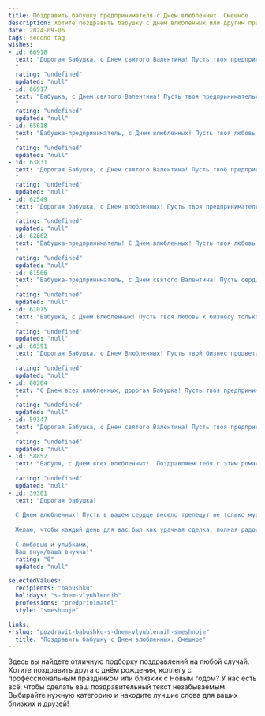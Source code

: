 ```yaml
---
title: Поздравить бабушку предпринимателя с Днем влюбленных. Смешное
description: Хотите поздравить бабушку с Днем влюбленных или другим праздником? Наш ИИ создаст незабываемое поздравление, а вы обязательно выделитесь среди других.  
date: 2024-09-06
tags: second tag
wishes:
- id: 66918
  text: "Дорогая Бабушка, с Днем святого Валентина! Пусть твоя предпринимательская жилка приносит тебе не только прибыль, но и море любви!
  "
  rating: "undefined"
  updated: "null"
- id: 66917
  text: "Бабушка, с Днем святого Валентина! Пусть твоя предпринимательская жилка принесет тебе море любви и прибыли, а дедушкины шутки — вечного молодого сердца! ❤️
  "
  rating: "undefined"
  updated: "null"
- id: 65618
  text: "Бабушка-предприниматель, с Днем влюбленных! Пусть твоя любовь к бизнесу цветет пышным цветом, а прибыль увеличивается так же быстро, как твоя внучка (внук) растёт! 😉
  "
  rating: "undefined"
  updated: "null"
- id: 63831
  text: "Дорогая Бабушка, с Днем святого Валентина! Пусть твоё предпринимательское сердце бьется только от любви - к новым идеям, выгодным сделкам и, конечно, к внукам! 😜❤️
  "
  rating: "undefined"
  updated: "null"
- id: 62549
  text: "Дорогая бабушка, с Днем влюбленных! Пусть твоя предпринимательская жилка никогда не угасает, а любовь к внукам всегда будет в твоем сердце, как выгодная инвестиция! 😂💖
  "
  rating: "undefined"
  updated: "null"
- id: 62062
  text: "Бабушка-предприниматель! С Днем влюбленных! Пусть твоя любовь к бизнесу цветет пышным цветом, а доход приносит тебе не только прибыль, но и море радости!
  "
  rating: "undefined"
  updated: "null"
- id: 61566
  text: "Бабушка-предприниматель, с Днем святого Валентина! Пусть сердце твое бьется в унисон с прибылью, а любовь к внукам приносит дивиденды! ❤️💰
  "
  rating: "undefined"
  updated: "null"
- id: 61075
  text: "Бабушка, с Днем Влюбленных! Пусть твоя любовь к бизнесу только крепнет, а прибыль растет быстрее, чем цены на продукты. 😉
  "
  rating: "undefined"
  updated: "null"
- id: 60391
  text: "Дорогая Бабушка, с Днем Влюбленных! Пусть твой бизнес процветает как любовь, а конкуренция сбежит от тебя, как от твоей неотразимой улыбки! 😜❤️
  "
  rating: "undefined"
  updated: "null"
- id: 60204
  text: "С Днем всех влюбленных, дорогая Бабушка! Пусть твоя предпринимательская жилка не угасает, а любовь к внукам только крепнет! 🥰💰🎉
  "
  rating: "undefined"
  updated: "null"
- id: 59347
  text: "Дорогая Бабушка, с Днем святого Валентина! Пусть твоя предпринимательская жилка никогда не угаснет, а любовь к бизнесу будет такой же пылкой, как страсть молодых! 😉❤️
  "
  rating: "undefined"
  updated: "null"
- id: 58852
  text: "Бабуля, с Днем всех влюбленных!  Поздравляем тебя с этим романтичным днем, и желаем, чтобы твоя любовь к бизнесу и твоим внукам была так же сильна, как твоё желание заключить выгодную сделку. 😉❤️
  "
  rating: "undefined"
  updated: "null"
- id: 39301
  text: "Дорогая бабушка!
  
  С Днем влюбленных! Пусть в вашем сердце весело трепещут не только муравьи, но и бабочки! Знаете, как говорят: любовь – это как бизнес, главное – найти свою нишу! Так что не упустите шанс «инвестировать» свою любовь в самые вкусные моменты с любимым человеком.
  
  Желаю, чтобы каждый день для вас был как удачная сделка, полная радости и счастья! А если в жизни всплывут «конкуренты», просто повышайте свою «цену» — а за любовь, как за хороший бизнес, всегда стоит бороться!
  
  С любовью и улыбками,
  Ваш внук/ваша внучка!"
  rating: "0"
  updated: "null"

selectedValues:
  recipients: "babushku"
  holidays: "s-dnem-vlyublennih"
  professions: "predprinimatel"
  style: "smeshnoje"

links:
- slug: "pozdravit-babushku-s-dnem-vlyublennih-smeshnoje"
  title: "Поздравить бабушку с Днем влюбленных. Смешное"
---
```


Здесь вы найдете отличную подборку поздравлений на любой случай. 
Хотите поздравить друга с днём рождения, коллегу с профессиональным праздником или близких с Новым годом? У нас есть всё, чтобы сделать ваш поздравительный текст незабываемым. Выбирайте нужную категорию и находите лучшие слова для ваших близких и друзей!
